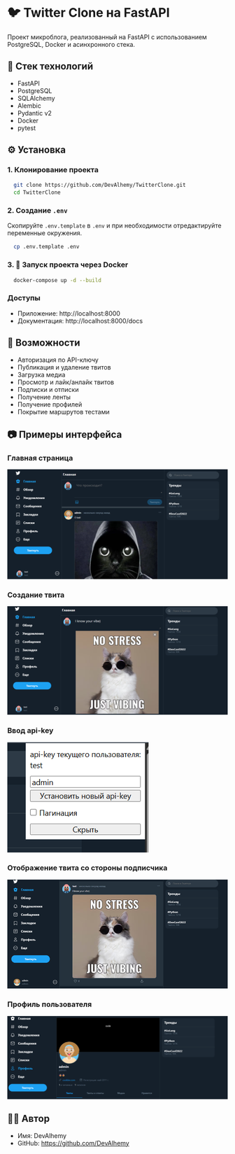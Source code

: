# 🐦 Twitter Clone на FastAPI

Проект микроблога, реализованный на FastAPI с использованием PostgreSQL, Docker и асинхронного стека.

## 🚀 Стек технологий

- FastAPI
- PostgreSQL
- SQLAlchemy
- Alembic
- Pydantic v2
- Docker
- pytest

## ⚙️ Установка

### 1. Клонирование проекта

```bash
  git clone https://github.com/DevAlhemy/TwitterClone.git
  cd TwitterClone
```

### 2. Создание `.env`

Скопируйте `.env.template` в `.env` и при необходимости отредактируйте переменные окружения.

```bash
  cp .env.template .env
```

### 3. 🚢 Запуск проекта через Docker

```bash
  docker-compose up -d --build
```

### Доступы

- Приложение: http://localhost:8000
- Документация: http://localhost:8000/docs

## 📌 Возможности

- Авторизация по API-ключу
- Публикация и удаление твитов
- Загрузка медиа
- Просмотр и лайк/анлайк твитов
- Подписки и отписки
- Получение ленты
- Получение профилей
- Покрытие маршрутов тестами

## 📷 Примеры интерфейса

### Главная страница
![Homepage](app/images/homepage.png)

### Создание твита
![Tweet creation](app/images/tweet_create.png)

### Ввод api-key
![Api key](app/images/api_key.png)

### Отображение твита со стороны подписчика
![New tweet](app/images/new_tweet.png)

### Профиль пользователя
![Profile view](app/images/profile.png)

## 🧑‍💻 Автор

- Имя: DevAlhemy
- GitHub: https://github.com/DevAlhemy